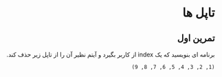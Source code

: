 <div dir="rtl">

# تاپل ها


## تمرین اول

برنامه ای بنویسید که یک index از کاربر بگیرد و آیتم نظیر آن را از تاپل زیر حذف کند.

`(1, 2, 3, 4, 5, 6, 7, 8, 9)`


</div>